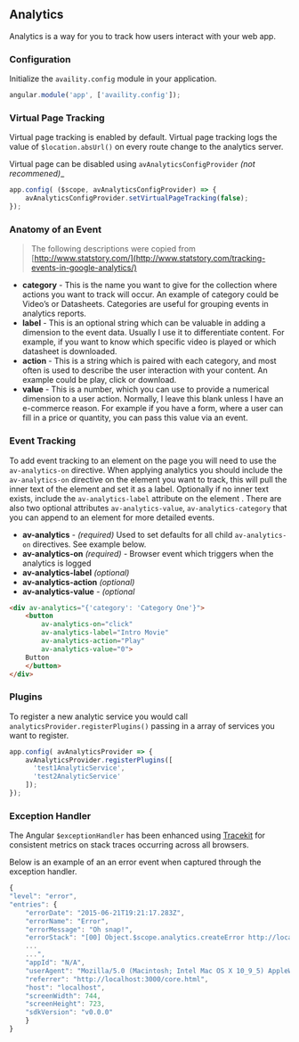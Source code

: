 ## Analytics

Analytics is a way for you to track how users interact with your web app.

### Configuration

Initialize the `availity.config` module in your application. 

```javascript
angular.module('app', ['availity.config']);
```

### Virtual Page Tracking

Virtual page tracking is enabled by default. Virtual page tracking logs the value of `$location.absUrl()` on every route change to the analytics server.

Virtual page can be disabled using `avAnalyticsConfigProvider` _(not recommened)__

```javascript
app.config( ($scope, avAnalyticsConfigProvider) => {
    avAnalyticsConfigProvider.setVirtualPageTracking(false);
});
```

### Anatomy of an Event

> The following descriptions were copied from [http://www.statstory.com/](http://www.statstory.com/tracking-events-in-google-analytics/)

* **category** - This is the name you want to give for the collection where actions you want to track will occur. An example of category could be Video’s or Datasheets.  Categories are useful for grouping events in analytics reports.
* **label** - This is an optional string which can be valuable in adding a dimension to the event data. Usually I use it to differentiate content. For example, if you want to know which specific video is played or which datasheet is downloaded.
* **action** - This is a string which is paired with each category, and most often is used to describe the user interaction with your content. An example could be play, click or download.
* **value** - This is a number, which you can use to provide a numerical dimension to a user action. Normally, I leave this blank unless I have an e-commerce reason. For example if you have a form, where a user can fill in a price or quantity, you can pass this value via an event.

### Event Tracking

To add event tracking to an element on the page you will need to use the `av-analytics-on` directive. When applying analytics  you should include the `av-analytics-on` directive on the element you want to track, this will pull the inner text of the element and set it as a label. Optionally if no inner text exists, include the `av-analytics-label` attribute on the element . There are also two optional attributes `av-analytics-value`, `av-analytics-category` that you can append to an element for more detailed events.

* **av-analytics** - _(required)_ Used to set defaults for all child `av-analytics-on` directives.  See example below.
* **av-analytics-on** _(required)_ - Browser event which triggers when the analytics is logged
* **av-analytics-label** _(optional)_ 
* **av-analytics-action** _(optional)_
* **av-analytics-value** - _(optional_ 

```html
<div av-analytics="{'category': 'Category One'}">
    <button
        av-analytics-on="click"
        av-analytics-label="Intro Movie"
        av-analytics-action="Play"
        av-analytics-value="0">
    Button
    </button>
</div>
```

### Plugins

To register a new analytic service you would call `analyticsProvider.registerPlugins()` passing in a array of services you want to register.

```javascript
app.config( avAnalyticsProvider => {
    avAnalyticsProvider.registerPlugins([
      'test1AnalyticService',
      'test2AnalyticService'
    ]);
});
```

### Exception Handler

The Angular `$exceptionHandler` has been enhanced using [Tracekit](https://github.com/csnover/TraceKit) for consistent metrics on stack traces occurring across all browsers.

Below is an example of an an error event when captured through the exception handler.

```javascript
{
"level": "error",
"entries": {
    "errorDate": "2015-06-21T19:21:17.283Z",
    "errorName": "Error",
    "errorMessage": "Oh snap!",
    "errorStack": "[00] Object.$scope.analytics.createError http://localhost:3000/js/docs-demos.js:46:15\n[01] Parser.functionCall http://
    ...
    ...",
    "appId": "N/A",
    "userAgent": "Mozilla/5.0 (Macintosh; Intel Mac OS X 10_9_5) AppleWebKit/537.36 (KHTML, like Gecko) Chrome/43.0.2357.81 Safari/537.36",
    "referrer": "http://localhost:3000/core.html",
    "host": "localhost",
    "screenWidth": 744,
    "screenHeight": 723,
    "sdkVersion": "v0.0.0"
    }
}
```
